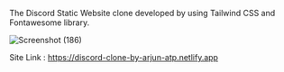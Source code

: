 
The Discord Static Website clone developed by using Tailwind CSS and Fontawesome library.

![Screenshot (186)](https://github.com/arjunatapadkar/Discord-clone/assets/99797400/b5cc4ca4-9f72-46f6-b8fa-1bd4a7345a1e)


Site Link : https://discord-clone-by-arjun-atp.netlify.app
